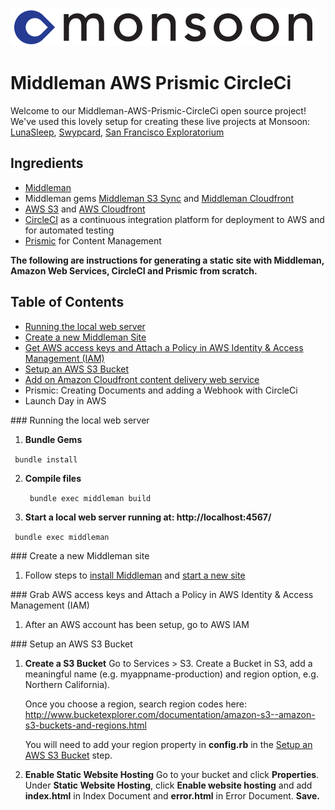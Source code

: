 [![alt text](/README_Images/monsoon_.png)](http://www.monsoonco.com/)

Middleman AWS Prismic CircleCi
=================
Welcome to our Middleman-AWS-Prismic-CircleCi open source project!
We've used this lovely setup for creating these live projects at Monsoon: [LunaSleep](http://lunasleep.com/), [Swypcard](https://www.swypcard.com/), [San Francisco Exploratorium](www.google.com)

## Ingredients
* [Middleman](https://middlemanapp.com/)
* Middleman gems [Middleman S3 Sync](https://github.com/fredjean/middleman-s3_sync) and [Middleman Cloudfront](https://github.com/andrusha/middleman-cloudfront)
* [AWS S3](http://aws.amazon.com/s3/) and [AWS Cloudfront](http://aws.amazon.com/cloudfront/)
* [CircleCI](https://circleci.com/) as a continuous integration platform for deployment to AWS and for automated testing
* [Prismic](https://prismic.io/) for Content Management

**The following are instructions for generating a static site with Middleman, Amazon Web Services, CircleCI and Prismic from scratch.**

## Table of Contents
* [Running the local web server](#web_server)
* [Create a new Middleman Site](#new_middleman_project)
* [Get AWS access keys and Attach a Policy in AWS Identity & Access Management (IAM)](#aws_iam)
* [Setup an AWS S3 Bucket](#aws_s3)
* [Add on Amazon Cloudfront content delivery web service](#aws_cloudfront)
* Prismic: Creating Documents and adding a Webhook with CircleCi
* Launch Day in AWS

<a name="web_server"></a> ### Running the local web server

1. **Bundle Gems**

  <code> bundle install </code>

2. **Compile files**

   <code> bundle exec middleman build </code>

3. **Start a local web server running at: http://localhost:4567/**

  <code> bundle exec middleman </code>

<a name="new_middleman_project"></a> ### Create a new Middleman site

1. Follow steps to [install Middleman](https://middlemanapp.com/basics/install/) and [start a new site](https://middlemanapp.com/basics/start_new_site/)


<a name="aws_iam"></a> ### Grab AWS access keys and Attach a Policy in AWS Identity & Access Management (IAM)

1. After an AWS account has been setup, go to AWS IAM

<a name="aws_s3"></a> ### Setup an AWS S3 Bucket

1. **Create a S3 Bucket**
   Go to Services > S3.  Create a Bucket in S3, add a meaningful name (e.g. myappname-production)
   and region option, e.g. Northern California).

   Once you choose a region, search region codes here:
   http://www.bucketexplorer.com/documentation/amazon-s3--amazon-s3-buckets-and-regions.html

   You will need to add your region property in **config.rb** in the [Setup an AWS S3 Bucket](#aws_s3) step.

2. **Enable Static Website Hosting**
    Go to your bucket and click **Properties**.  Under **Static Website Hosting**, click **Enable website hosting**
    and add **index.html** in Index Document and **error.html** in Error Document. **Save.**



